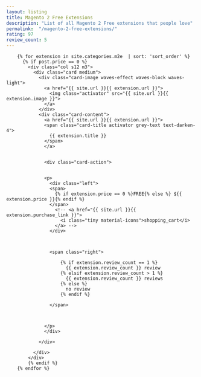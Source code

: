 ```yaml
---
layout: listing
title: Magento 2 Free Extensions
description: "List of all Magento 2 Free extensions that people love"
permalink:  "/magento-2-free-extensions/"
rating: 97
review_count: 5
---
```



<div class="row" id="magento-two">

        {% for extension in site.categories.m2e  | sort: 'sort_order' %}
          {% if post.price == 0 %}
	        <div class="col s12 m3">
	          <div class="card medium">
	            <div class="card-image waves-effect waves-block waves-light">
	              <a href="{{ site.url }}{{ extension.url }}">
	                <img class="activator" src="{{ site.url }}{{ extension.image }}">
	              </a>
	            </div>
	            <div class="card-content">
	              <a href="{{ site.url }}{{ extension.url }}">
	              <span class="card-title activator grey-text text-darken-4">
	                {{ extension.title }}
	              </span>
	              </a>
	              

	              <div class="card-action">
	               

	              <p>
	                <div class="left">
	                <span>
	                  {% if extension.price == 0 %}FREE{% else %} ${{ extension.price }}{% endif %}
	                </span>
	                  <!-- <a href="{{ site.url }}{{ extension.purchase_link }}">
	                    <i class="tiny material-icons">shopping_cart</i>
	                  </a> -->
	                </div>



	                <span class="right">

	                    {% if extension.review_count == 1 %}
	                      {{ extension.review_count }} review
	                    {% elsif extension.review_count > 1 %}  
	                      {{ extension.review_count }} reviews
	                    {% else %}
	                      no review
	                    {% endif %}
	                  
	                </span>

	              

	              </p>
	              </div>

	            </div>
	            
	          </div>
	        </div>
        	{% endif %}
        {% endfor %}

</div>

